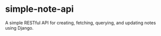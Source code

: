 # simple-note-api
A simple RESTful API for creating, fetching, querying, and updating notes using Django.
